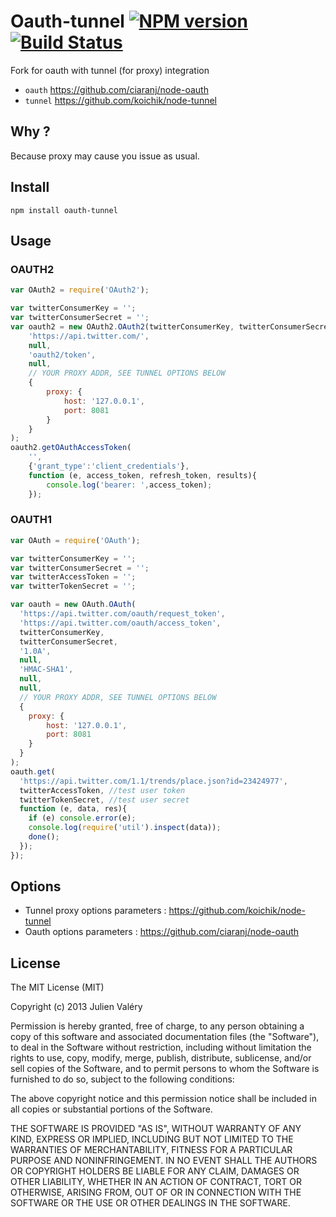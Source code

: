 # Oauth-tunnel [![NPM version](https://badge.fury.io/js/oauth-tunnel.png)](http://badge.fury.io/js/oauth-tunnel) [![Build Status](https://travis-ci.org/darul75/node-oauth-tunnel.png?branch=master)](https://travis-ci.org/darul75/node-oauth-tunnel)

Fork for oauth with tunnel (for proxy) integration

* `oauth`  https://github.com/ciaranj/node-oauth
* `tunnel` https://github.com/koichik/node-tunnel

## Why ?

Because proxy may cause you issue as usual.

## Install

~~~
npm install oauth-tunnel
~~~

## Usage

### OAUTH2

```javascript
var OAuth2 = require('OAuth2');

var twitterConsumerKey = '';
var twitterConsumerSecret = '';
var oauth2 = new OAuth2.OAuth2(twitterConsumerKey, twitterConsumerSecret, 
    'https://api.twitter.com/', 
    null,
    'oauth2/token', 
    null,
    // YOUR PROXY ADDR, SEE TUNNEL OPTIONS BELOW
    {
        proxy: {
            host: '127.0.0.1', 
            port: 8081
        }
    }
);
oauth2.getOAuthAccessToken(
    '',
    {'grant_type':'client_credentials'},
    function (e, access_token, refresh_token, results){      
        console.log('bearer: ',access_token);
    });
```

### OAUTH1

```javascript
var OAuth = require('OAuth');

var twitterConsumerKey = '';
var twitterConsumerSecret = '';
var twitterAccessToken = '';
var twitterTokenSecret = '';

var oauth = new OAuth.OAuth(
  'https://api.twitter.com/oauth/request_token',
  'https://api.twitter.com/oauth/access_token',
  twitterConsumerKey,
  twitterConsumerSecret,
  '1.0A',
  null,
  'HMAC-SHA1',
  null,
  null,
  // YOUR PROXY ADDR, SEE TUNNEL OPTIONS BELOW
  {
    proxy: {
        host: '127.0.0.1', 
        port: 8081
    }
  }
);
oauth.get(
  'https://api.twitter.com/1.1/trends/place.json?id=23424977',
  twitterAccessToken, //test user token
  twitterTokenSecret, //test user secret            
  function (e, data, res){
    if (e) console.error(e);        
    console.log(require('util').inspect(data));
    done();      
  });    
});
```

## Options

* Tunnel proxy options parameters : https://github.com/koichik/node-tunnel
* Oauth options parameters : https://github.com/ciaranj/node-oauth

## License

The MIT License (MIT)

Copyright (c) 2013 Julien Valéry

Permission is hereby granted, free of charge, to any person obtaining a copy
of this software and associated documentation files (the "Software"), to deal
in the Software without restriction, including without limitation the rights
to use, copy, modify, merge, publish, distribute, sublicense, and/or sell
copies of the Software, and to permit persons to whom the Software is
furnished to do so, subject to the following conditions:

The above copyright notice and this permission notice shall be included in
all copies or substantial portions of the Software.

THE SOFTWARE IS PROVIDED "AS IS", WITHOUT WARRANTY OF ANY KIND, EXPRESS OR
IMPLIED, INCLUDING BUT NOT LIMITED TO THE WARRANTIES OF MERCHANTABILITY,
FITNESS FOR A PARTICULAR PURPOSE AND NONINFRINGEMENT. IN NO EVENT SHALL THE
AUTHORS OR COPYRIGHT HOLDERS BE LIABLE FOR ANY CLAIM, DAMAGES OR OTHER
LIABILITY, WHETHER IN AN ACTION OF CONTRACT, TORT OR OTHERWISE, ARISING FROM,
OUT OF OR IN CONNECTION WITH THE SOFTWARE OR THE USE OR OTHER DEALINGS IN
THE SOFTWARE.
